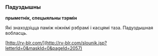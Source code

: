 ### Падуздышны
**прыметнік, спецыяльны тэрмін**

Які знаходзіцца паміж ніжнімі рэбрамі і касцямі таза. Падуздышная вобласць.

<a rel="author">[http://rv-blr.com/](http://rv-blr.com/slounik.jsp?letterId=0&maskId=0&pageId=2057)</a>
